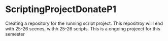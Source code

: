 # ScriptingProjectDonateP1
Creating a repository for the running script project.
This repositroy willl end with 25-26 scenes, withh 25-26 scripts. This is a ongoing projeect for this semester
